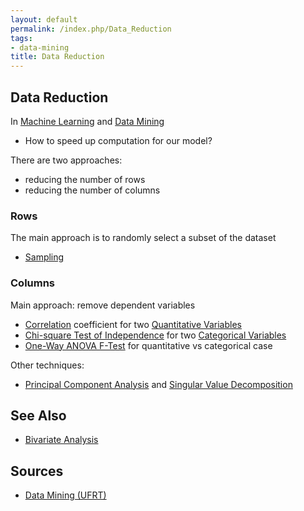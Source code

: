 ```yaml
---
layout: default
permalink: /index.php/Data_Reduction
tags:
- data-mining
title: Data Reduction
---
```

## Data Reduction
In [Machine Learning](Machine_Learning) and [Data Mining](Data_Mining)
- How to speed up computation for our model?


There are two approaches: 
- reducing the number of rows 
- reducing the number of columns 


### Rows
The main approach is to randomly select a subset of the dataset 
- [Sampling](Sampling)


### Columns
Main approach: remove dependent variables
- [Correlation](Correlation) coefficient for two [Quantitative Variables](Quantitative_Variables)
- [Chi-square Test of Independence](Chi-square_Test_of_Independence) for two [Categorical Variables](Categorical_Variables)
- [One-Way ANOVA F-Test](One-Way_ANOVA_F-Test) for quantitative vs categorical case


Other techniques:
- [Principal Component Analysis](Principal_Component_Analysis) and [Singular Value Decomposition](Singular_Value_Decomposition)


## See Also
- [Bivariate Analysis](Bivariate_Analysis)

## Sources
- [Data Mining (UFRT)](Data_Mining_(UFRT))
